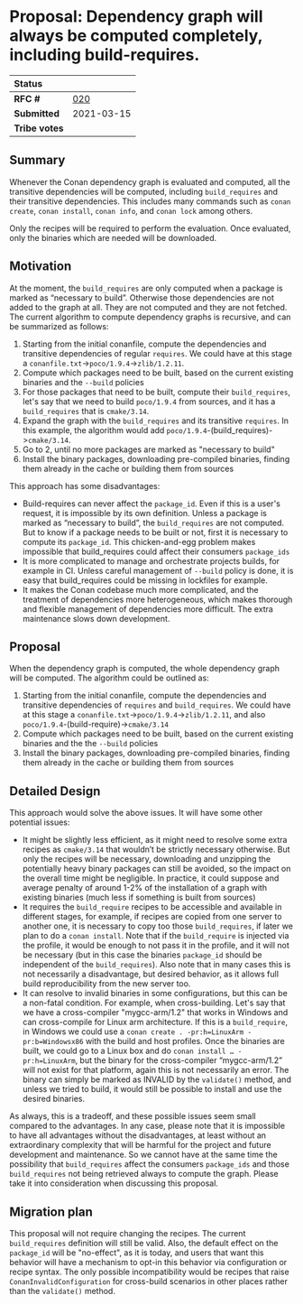 # Proposal: Dependency graph will always be computed completely, including build-requires.

| **Status**        |                                                   |
|:------------------|:--------------------------------------------------|
| **RFC #**         | [020](https://github.com/conan-io/tribe/pull/20)  |
| **Submitted**     | 2021-03-15                                        |
| **Tribe votes**   |                                                   |

## Summary

Whenever the Conan dependency graph is evaluated and computed, all the transitive dependencies will be computed, including ``build_requires`` and their transitive dependencies. This includes many commands such as ``conan create``, ``conan install``, ``conan info``, and ``conan lock`` among others.

Only the recipes will be required to perform the evaluation. Once evaluated, only the binaries which are needed will be downloaded.


## Motivation

At the moment, the ``build_requires`` are only computed when a package is marked as “necessary to build”. Otherwise those dependencies are not added to the graph at all. They are not computed and they are not fetched. The current algorithm to compute dependency graphs is recursive, and can be summarized as follows:

1. Starting from the initial conanfile, compute the dependencies and transitive dependencies of regular ``requires``. We could have at this stage a ``conanfile.txt``->``poco/1.9.4``->``zlib/1.2.11``.
2. Compute which packages need to be built, based on the current existing binaries and the ``--build`` policies
3. For those packages that need to be built, compute their ``build_requires``, let's say that we need to build ``poco/1.9.4`` from sources, and it has a ``build_requires`` that is ``cmake/3.14``.
4. Expand the graph with the ``build_requires`` and its transitive ``requires``. In this example, the algorithm would add ``poco/1.9.4``-(build_requires)->``cmake/3.14``.
5. Go to 2, until no more packages are marked as "necessary to build"
6. Install the binary packages, downloading pre-compiled binaries, finding them already in the cache or building them from sources


This approach has some disadvantages:

- Build-requires can never affect the ``package_id``. Even if this is a user's request, it is impossible by its own definition. Unless a package is marked as “necessary to build”, the ``build_requires`` are not computed. But to know if a package needs to be built or not, first it is necessary to compute its ``package_id``. This chicken-and-egg problem makes impossible that build_requires could affect their consumers ``package_ids``
- It is more complicated to manage and orchestrate projects builds, for example in CI. Unless careful management of ``--build`` policy is done, it is easy that build_requires could be missing in lockfiles for example.
- It makes the Conan codebase much more complicated, and the treatment of dependencies more heterogeneous, which makes thorough and flexible management of dependencies more difficult. The extra maintenance slows down development.


## Proposal

When the dependency graph is computed, the whole dependency graph will be computed. The algorithm could be outlined as:

1. Starting from the initial conanfile, compute the dependencies and transitive dependencies of ``requires`` and ``build_requires``. We could have at this stage a ``conanfile.txt``->``poco/1.9.4``->``zlib/1.2.11``, and also ``poco/1.9.4``-(build-require)->``cmake/3.14``
2. Compute which packages need to be built, based on the current existing binaries and the the ``--build`` policies
3. Install the binary packages, downloading pre-compiled binaries, finding them already in the cache or building them from sources


## Detailed Design

This approach would solve the above issues. It will have some other potential issues:

- It might be slightly less efficient, as it might need to resolve some extra recipes as ``cmake/3.14`` that wouldn’t be strictly necessary otherwise. But only the recipes will be necessary, downloading and unzipping the potentially heavy binary packages can still be avoided, so the impact on the overall time might be negligible. In practice, it could suppose and average penalty of around 1-2% of the installation of a graph with existing binaries (much less if something is built from sources)
- It requires the ``build_require`` recipes to be accessible and available in different stages, for example, if recipes are copied from one server to another one, it is necessary to copy too those ``build_requires``, if later we plan to do a ``conan install``. Note that if the ``build_require`` is injected via the profile, it would be enough to not pass it in the profile, and it will not be necessary (but in this case the binaries ``package_id`` should be independent of the ``build_requires``). Also note that in many cases this is not necessarily a disadvantage, but desired behavior, as it allows full build reproducibility from the new server too.
- It can resolve to invalid binaries in some configurations, but this can be a non-fatal condition. For example, when cross-building. Let's say that we have a cross-compiler "mygcc-arm/1.2" that works in Windows and can cross-compile for Linux arm architecture. If this is a ``build_require``, in Windows we could use a ``conan create . -pr:h=LinuxArm -pr:b=Windowsx86`` with the build and host profiles. Once the binaries are built, we could go to a Linux box and do ``conan install … -pr:h=LinuxArm``, but the binary for the cross-compiler “mygcc-arm/1.2” will not exist for that platform, again this is not necessarily an error.  The binary can simply be marked as INVALID by the ``validate()`` method, and unless we tried to build, it would still be possible to install and use the desired binaries.

As always, this is a tradeoff, and these possible issues seem small compared to the advantages. In any case, please note that it is impossible to have all advantages without the disadvantages, at least without an extraordinary complexity that will be harmful for the project and future development and maintenance. So we cannot have at the same time the possibility that ``build_requires`` affect the consumers ``package_ids`` and those ``build_requires`` not being retrieved always to compute the graph. Please take it into consideration when discussing this proposal.


## Migration plan

This proposal will not require changing the recipes. The current ``build_requires`` definition will still be valid. Also, the default effect on the ``package_id`` will be "no-effect", as it is today, and users that want this behavior will have a mechanism to opt-in this behavior via configuration or recipe syntax. The only possible incompatibility would be recipes that raise ``ConanInvalidConfiguration`` for cross-build scenarios in other places rather than the ``validate()`` method.
